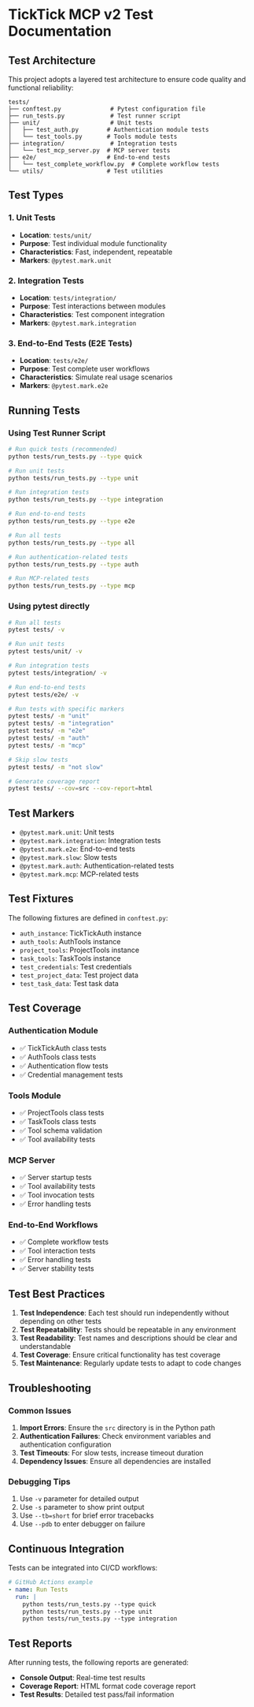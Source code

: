 # TickTick MCP v2 Test Documentation

## Test Architecture

This project adopts a layered test architecture to ensure code quality and functional reliability:

```
tests/
├── conftest.py              # Pytest configuration file
├── run_tests.py             # Test runner script
├── unit/                    # Unit tests
│   ├── test_auth.py        # Authentication module tests
│   └── test_tools.py       # Tools module tests
├── integration/             # Integration tests
│   └── test_mcp_server.py  # MCP server tests
├── e2e/                    # End-to-end tests
│   └── test_complete_workflow.py  # Complete workflow tests
└── utils/                  # Test utilities
```

## Test Types

### 1. Unit Tests
- **Location**: `tests/unit/`
- **Purpose**: Test individual module functionality
- **Characteristics**: Fast, independent, repeatable
- **Markers**: `@pytest.mark.unit`

### 2. Integration Tests
- **Location**: `tests/integration/`
- **Purpose**: Test interactions between modules
- **Characteristics**: Test component integration
- **Markers**: `@pytest.mark.integration`

### 3. End-to-End Tests (E2E Tests)
- **Location**: `tests/e2e/`
- **Purpose**: Test complete user workflows
- **Characteristics**: Simulate real usage scenarios
- **Markers**: `@pytest.mark.e2e`

## Running Tests

### Using Test Runner Script

```bash
# Run quick tests (recommended)
python tests/run_tests.py --type quick

# Run unit tests
python tests/run_tests.py --type unit

# Run integration tests
python tests/run_tests.py --type integration

# Run end-to-end tests
python tests/run_tests.py --type e2e

# Run all tests
python tests/run_tests.py --type all

# Run authentication-related tests
python tests/run_tests.py --type auth

# Run MCP-related tests
python tests/run_tests.py --type mcp
```

### Using pytest directly

```bash
# Run all tests
pytest tests/ -v

# Run unit tests
pytest tests/unit/ -v

# Run integration tests
pytest tests/integration/ -v

# Run end-to-end tests
pytest tests/e2e/ -v

# Run tests with specific markers
pytest tests/ -m "unit"
pytest tests/ -m "integration"
pytest tests/ -m "e2e"
pytest tests/ -m "auth"
pytest tests/ -m "mcp"

# Skip slow tests
pytest tests/ -m "not slow"

# Generate coverage report
pytest tests/ --cov=src --cov-report=html
```

## Test Markers

- `@pytest.mark.unit`: Unit tests
- `@pytest.mark.integration`: Integration tests
- `@pytest.mark.e2e`: End-to-end tests
- `@pytest.mark.slow`: Slow tests
- `@pytest.mark.auth`: Authentication-related tests
- `@pytest.mark.mcp`: MCP-related tests

## Test Fixtures

The following fixtures are defined in `conftest.py`:

- `auth_instance`: TickTickAuth instance
- `auth_tools`: AuthTools instance
- `project_tools`: ProjectTools instance
- `task_tools`: TaskTools instance
- `test_credentials`: Test credentials
- `test_project_data`: Test project data
- `test_task_data`: Test task data

## Test Coverage

### Authentication Module
- ✅ TickTickAuth class tests
- ✅ AuthTools class tests
- ✅ Authentication flow tests
- ✅ Credential management tests

### Tools Module
- ✅ ProjectTools class tests
- ✅ TaskTools class tests
- ✅ Tool schema validation
- ✅ Tool availability tests

### MCP Server
- ✅ Server startup tests
- ✅ Tool availability tests
- ✅ Tool invocation tests
- ✅ Error handling tests

### End-to-End Workflows
- ✅ Complete workflow tests
- ✅ Tool interaction tests
- ✅ Error handling tests
- ✅ Server stability tests

## Test Best Practices

1. **Test Independence**: Each test should run independently without depending on other tests
2. **Test Repeatability**: Tests should be repeatable in any environment
3. **Test Readability**: Test names and descriptions should be clear and understandable
4. **Test Coverage**: Ensure critical functionality has test coverage
5. **Test Maintenance**: Regularly update tests to adapt to code changes

## Troubleshooting

### Common Issues

1. **Import Errors**: Ensure the `src` directory is in the Python path
2. **Authentication Failures**: Check environment variables and authentication configuration
3. **Test Timeouts**: For slow tests, increase timeout duration
4. **Dependency Issues**: Ensure all dependencies are installed

### Debugging Tips

1. Use `-v` parameter for detailed output
2. Use `-s` parameter to show print output
3. Use `--tb=short` for brief error tracebacks
4. Use `--pdb` to enter debugger on failure

## Continuous Integration

Tests can be integrated into CI/CD workflows:

```yaml
# GitHub Actions example
- name: Run Tests
  run: |
    python tests/run_tests.py --type quick
    python tests/run_tests.py --type unit
    python tests/run_tests.py --type integration
```

## Test Reports

After running tests, the following reports are generated:

- **Console Output**: Real-time test results
- **Coverage Report**: HTML format code coverage report
- **Test Results**: Detailed test pass/fail information 